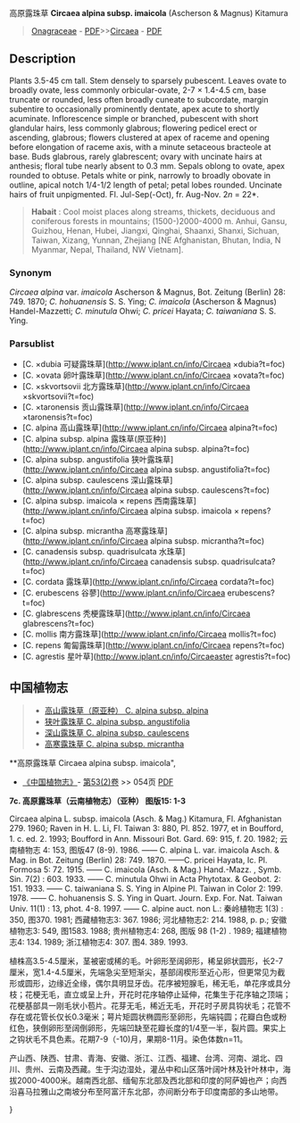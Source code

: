 高原露珠草 **Circaea alpina subsp. imaicola** (Ascherson & Magnus) Kitamura

> [Onagraceae](http://www.iplant.cn/info/Onagraceae?t=foc) - [PDF](http://www.iplant.cn/foc/pdf/Onagraceae.pdf)>>[Circaea](http://www.iplant.cn/info/Circaea?t=foc) - [PDF](http://www.iplant.cn/foc/pdf/Circaea.pdf)

## Description

Plants 3.5-45 cm tall. Stem densely to sparsely pubescent. Leaves ovate to broadly ovate, less commonly orbicular-ovate, 2-7 × 1.4-4.5 cm, base truncate or rounded, less often broadly cuneate to subcordate, margin subentire to occasionally prominently dentate, apex acute to shortly acuminate. Inflorescence simple or branched, pubescent with short glandular hairs, less commonly glabrous; flowering pedicel erect or ascending, glabrous; flowers clustered at apex of raceme and opening before elongation of raceme axis, with a minute setaceous bracteole at base. Buds glabrous, rarely glabrescent; ovary with uncinate hairs at anthesis; floral tube nearly absent to 0.3 mm. Sepals oblong to ovate, apex rounded to obtuse. Petals white or pink, narrowly to broadly obovate in outline, apical notch 1/4-1/2 length of petal; petal lobes rounded. Uncinate hairs of fruit unpigmented. Fl. Jul-Sep(-Oct), fr. Aug-Nov. 2*n* = 22*.

> **Habait** : 
> Cool moist places along streams, thickets, deciduous and coniferous forests in mountains; (1500-)2000-4000 m. Anhui, Gansu, Guizhou, Henan, Hubei, Jiangxi, Qinghai, Shaanxi, Shanxi, Sichuan, Taiwan, Xizang, Yunnan, Zhejiang [NE Afghanistan, Bhutan, India, N Myanmar, Nepal, Thailand, NW Vietnam].

### Synonym
*Circaea alpina* var. *imaicola* Ascherson & Magnus, Bot. Zeitung (Berlin) 28: 749. 1870; *C. hohuanensis* S. S. Ying; *C. imaicola* (Ascherson & Magnus) Handel-Mazzetti; *C. minutula* Ohwi; *C. pricei* Hayata; *C. taiwaniana* S. S. Ying.


### Parsublist

* [C.  ×dubia  可疑露珠草](http://www.iplant.cn/info/Circaea ×dubia?t=foc)
* [C.  ×ovata  卵叶露珠草](http://www.iplant.cn/info/Circaea ×ovata?t=foc)
* [C.  ×skvortsovii  北方露珠草](http://www.iplant.cn/info/Circaea ×skvortsovii?t=foc)
* [C.  ×taronensis  贡山露珠草](http://www.iplant.cn/info/Circaea ×taronensis?t=foc)
* [C.  alpina  高山露珠草](http://www.iplant.cn/info/Circaea alpina?t=foc)
* [C.  alpina subsp. alpina  露珠草(原亚种)](http://www.iplant.cn/info/Circaea alpina subsp. alpina?t=foc)
* [C.  alpina subsp. angustifolia  狭叶露珠草](http://www.iplant.cn/info/Circaea alpina subsp. angustifolia?t=foc)
* [C.  alpina subsp. caulescens  深山露珠草](http://www.iplant.cn/info/Circaea alpina subsp. caulescens?t=foc)
* [C.  alpina subsp. imaicola × repens  西南露珠草](http://www.iplant.cn/info/Circaea alpina subsp. imaicola × repens?t=foc)
* [C.  alpina subsp. micrantha  高寒露珠草](http://www.iplant.cn/info/Circaea alpina subsp. micrantha?t=foc)
* [C.  canadensis subsp. quadrisulcata  水珠草](http://www.iplant.cn/info/Circaea canadensis subsp. quadrisulcata?t=foc)
* [C.  cordata  露珠草](http://www.iplant.cn/info/Circaea cordata?t=foc)
* [C.  erubescens  谷蓼](http://www.iplant.cn/info/Circaea erubescens?t=foc)
* [C.  glabrescens  秃梗露珠草](http://www.iplant.cn/info/Circaea glabrescens?t=foc)
* [C.  mollis  南方露珠草](http://www.iplant.cn/info/Circaea mollis?t=foc)
* [C.  repens  匍匐露珠草](http://www.iplant.cn/info/Circaea repens?t=foc)
* [C.  agrestis  星叶草](http://www.iplant.cn/info/Circaeaster agrestis?t=foc)

## 中国植物志

> * [高山露珠草（原亚种）  C.  alpina subsp. alpina](Circaea-alpina-subsp-alpina-高山露珠草(原亚种).md)
> * [狭叶露珠草  C.  alpina subsp. angustifolia](Circaea-alpina-subsp-angustifolia-狭叶露珠草.md)
> * [深山露珠草  C.  alpina subsp. caulescens](Circaea-alpina-subsp-caulescens-深山露珠草.md)
> * [高寒露珠草  C.  alpina subsp. micrantha](Circaea-alpina-subsp-micrantha-高寒露珠草.md)

**高原露珠草 Circaea alpina subsp. imaicola",


* [《中国植物志》](http://www.iplant.cn/frps)- [第53(2)卷](http://www.iplant.cn/frps/vol/53(2)) >> 054页 [PDF](http://www.iplant.cn/frps/pdf/53(2)/054.pdf)

**7c. 高原露珠草（云南植物志）（亚种）  图版15: 1-3**

Circaea alpina L. subsp. imaicola (Asch. & Mag.) Kitamura, Fl. Afghanistan 279. 1960; Raven in H. L. Li, Fl. Taiwan 3: 880, Pl. 852. 1977, et in Boufford, 1. c. ed. 2. 1993; Boufford in Ann. Missouri Bot. Gard. 69: 915, f. 20. 1982; 云南植物志 4: 153, 图版47 (8-9). 1986. —— C. alpina L. var. imaicola Asch. & Mag. in Bot. Zeitung (Berlin) 28: 749. 1870. ——C. pricei Hayata, Ic. Pl. Formosa 5: 72. 1915. —— C. imaicola (Asch. & Mag.) Hand.-Mazz. , Symb. Sin. 7(2) : 603. 1933. —— C. minutula Ohwi in Acta Phytotax. & Geobot. 2: 151. 1933. —— C. taiwaniana S. S. Ying in Alpine Pl. Taiwan in Color 2: 199. 1978. —— C. hohuanensis S. S. Ying in Quart. Journ. Exp. For. Nat. Taiwan Univ. 11(1) : 13, phot. 4-8. 1997. —— C. alpine auct. non L.: 秦岭植物志 1(3) : 350, 图370. 1981; 西藏植物志3: 367. 1986; 河北植物志2: 214. 1988, p. p.; 安徽植物志3: 549, 图1583. 1988; 贵州植物志4: 268, 图版 98 (1-2) . 1989; 福建植物志4: 134. 1989; 浙江植物志4: 307. 图4. 389. 1993.

植株高3.5-4.5厘米，茎被密或稀的毛。叶卵形至阔卵形，稀呈卵状圆形，长2-7厘米，宽1.4-4.5厘米，先端急尖至短渐尖，基部阔楔形至近心形，但更常见为截形或圆形，边缘近全缘，偶尔具明显牙齿。花序被短腺毛，稀无毛，单花序或具分枝；花梗无毛，直立或呈上升，开花时花序轴停止延伸，花集生于花序轴之顶端；花梗基部具一刚毛状小苞片。花芽无毛，稀近无毛，开花时子房具钩状毛；花管不存在或花管长仅长0.3毫米；萼片矩圆状椭圆形至卵形，先端钝圆；花瓣白色或粉红色，狭倒卵形至阔倒卵形，先端凹缺至花瓣长度的1/4至一半，裂片圆。果实上之钩状毛不具色素。花期7-9（-10)月，果期8-11月。染色体数n=11。

产山西、陕西、甘肃、青海、安徽、浙江、江西、福建、台湾、河南、湖北、四川、贵州、云南及西藏。生于沟边湿处，灌丛中和山区落叶阔叶林及针叶林中，海拔2000-4000米。越南西北部、缅甸东北部及西北部和印度的阿萨姆也产；向西沿喜马拉雅山之南坡分布至阿富汗东北部，亦间断分布于印度南部的多山地带。


}